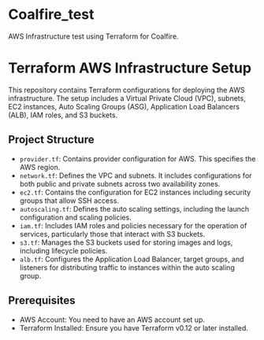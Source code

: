 # Coalfire_test
AWS Infrastructure test using Terraform for Coalfire.

# Terraform AWS Infrastructure Setup

This repository contains Terraform configurations for deploying the AWS infrastructure. The setup includes a Virtual Private Cloud (VPC), subnets, EC2 instances, Auto Scaling Groups (ASG), Application Load Balancers (ALB), IAM roles, and S3 buckets.

## Project Structure

- `provider.tf`: Contains provider configuration for AWS. This specifies the AWS region.
- `network.tf`: Defines the VPC and subnets. It includes configurations for both public and private subnets across two availability zones.
- `ec2.tf`: Contains the configuration for EC2 instances including security groups that allow SSH access.
- `autoscaling.tf`: Defines the auto scaling settings, including the launch configuration and scaling policies.
- `iam.tf`: Includes IAM roles and policies necessary for the operation of services, particularly those that interact with S3 buckets.
- `s3.tf`: Manages the S3 buckets used for storing images and logs, including lifecycle policies.
- `alb.tf`: Configures the Application Load Balancer, target groups, and listeners for distributing traffic to instances within the auto scaling group.

## Prerequisites

- AWS Account: You need to have an AWS account set up.
- Terraform Installed: Ensure you have Terraform v0.12 or later installed.
